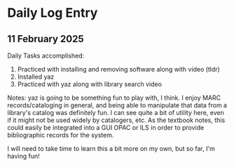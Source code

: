 # Daily Log Entry
## 11 February 2025

Daily Tasks accomplished:
1. Practiced with installing and removing software along with video (tldr)
2. Installed yaz
3. Practiced with yaz along with library search video

Notes:
yaz is going to be something fun to play with, I think. I enjoy MARC records/cataloging in general,
and being able to manipulate that data from a library's catalog was definitely fun. I can see quite
a bit of utility here, even if it might not be used widely by catalogers, etc. As the textbook notes,
this could easily be integrated into a GUI OPAC or ILS in order to provide bibliographic records
for the system. 

I will need to take time to learn this a bit more on my own, but so far, I'm having fun!

